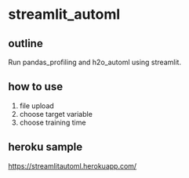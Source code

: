 # streamlit_automl

## outline
Run pandas_profiling and h2o_automl using streamlit.

## how to use
1. file upload
2. choose target variable
3. choose training time

## heroku sample
https://streamlitautoml.herokuapp.com/
